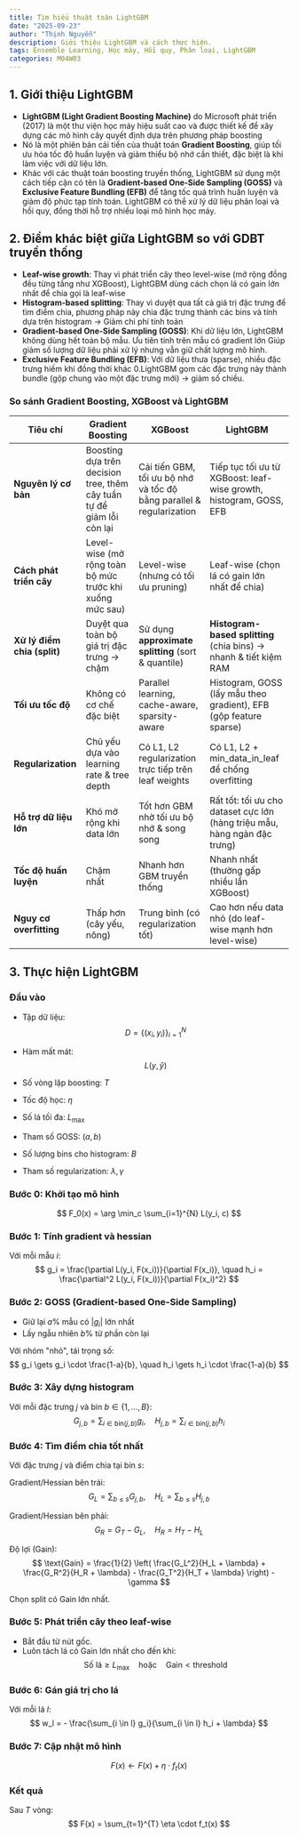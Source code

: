 ```yaml
---
title: Tìm hiểu thuật toán LightGBM
date: "2025-09-23"
author: "Thịnh Nguyễn"
description: Giới thiệu LightGBM và cách thực hiện.
tags: Ensemble Learning, Học máy, Hồi quy, Phân loại, LightGBM
categories: M04W03
---
```


## 1. Giới thiệu LightGBM
- **LightGBM (Light Gradient Boosting Machine)** do Microsoft phát triển (2017) là một thư viện học máy hiệu suất cao và được thiết kế để xây dựng các mô hình cây quyết định dựa trên phương pháp boosting
- Nó là một phiên bản cải tiến của thuật toán **Gradient Boosting**, giúp tối ưu hóa tốc độ huấn luyện và giảm thiểu bộ nhớ cần thiết, đặc biệt là khi làm việc với dữ liệu lớn.
- Khác với các thuật toán boosting truyền thống, LightGBM sử dụng một cách tiếp cận có tên là **Gradient-based One-Side Sampling (GOSS)** và **Exclusive Feature Bundling (EFB)** để tăng tốc quá trình huấn luyện và giảm độ phức tạp tính toán. LightGBM có thể xử lý dữ liệu phân loại và hồi quy, đồng thời hỗ trợ nhiều loại mô hình học máy.

## 2. Điểm khác biệt giữa LightGBM so với GDBT truyền thống
- **Leaf-wise growth**: Thay vì phát triển cây theo level-wise (mở rộng đồng đều từng tầng như XGBoost), LightGBM dùng cách chọn lá có gain lớn nhất để chia gọi là leaf-wise
- **Histogram-based splitting**: Thay vì duyệt qua tất cả giá trị đặc trưng để tìm điểm chia, phương pháp này chia đặc trưng thành các bins và tính dựa trên histogram → Giảm chi phí tính toán 
- **Gradient-based One-Side Sampling (GOSS)**: Khi dữ liệu lớn, LightGBM không dùng hết toàn bộ mẫu. Ưu tiên tính trên mẫu có gradient lớn  Giúp giảm số lượng dữ liệu phải xử lý nhưng vẫn giữ chất lượng mô hình.
- **Exclusive Feature Bundling (EFB)**: Với dữ liệu thưa (sparse), nhiều đặc trưng hiếm khi đồng thời khác 0.LightGBM gom các đặc trưng này thành bundle (gộp chung vào một đặc trưng mới) → giảm số chiều.

### So sánh Gradient Boosting, XGBoost và LightGBM

| Tiêu chí | Gradient Boosting | XGBoost | LightGBM |
|----------|--------------------------------------|---------|----------|
| **Nguyên lý cơ bản** | Boosting dựa trên decision tree, thêm cây tuần tự để giảm lỗi còn lại | Cải tiến GBM, tối ưu bộ nhớ và tốc độ bằng parallel & regularization | Tiếp tục tối ưu từ XGBoost: leaf-wise growth, histogram, GOSS, EFB |
| **Cách phát triển cây** | Level-wise (mở rộng toàn bộ mức trước khi xuống mức sau) | Level-wise (nhưng có tối ưu pruning) | Leaf-wise (chọn lá có gain lớn nhất để chia) |
| **Xử lý điểm chia (split)** | Duyệt qua toàn bộ giá trị đặc trưng → chậm | Sử dụng **approximate splitting** (sort & quantile) | **Histogram-based splitting** (chia bins) → nhanh & tiết kiệm RAM |
| **Tối ưu tốc độ** | Không có cơ chế đặc biệt | Parallel learning, cache-aware, sparsity-aware | Histogram, GOSS (lấy mẫu theo gradient), EFB (gộp feature sparse) |
| **Regularization** | Chủ yếu dựa vào learning rate & tree depth | Có L1, L2 regularization trực tiếp trên leaf weights | Có L1, L2 + min_data_in_leaf để chống overfitting |
| **Hỗ trợ dữ liệu lớn** | Khó mở rộng khi data lớn | Tốt hơn GBM nhờ tối ưu bộ nhớ & song song | Rất tốt: tối ưu cho dataset cực lớn (hàng triệu mẫu, hàng ngàn đặc trưng) |
| **Tốc độ huấn luyện** | Chậm nhất | Nhanh hơn GBM truyền thống | Nhanh nhất (thường gấp nhiều lần XGBoost) |
| **Nguy cơ overfitting** | Thấp hơn (cây yếu, nông) | Trung bình (có regularization tốt) | Cao hơn nếu data nhỏ (do leaf-wise mạnh hơn level-wise) |

## 3. Thực hiện LightGBM

### Đầu vào

- Tập dữ liệu:
$$
D = \{(x_i, y_i)\}_{i=1}^N
$$

- Hàm mất mát: 
$$
L(y, \hat{y})
$$

- Số vòng lặp boosting: $T$  
- Tốc độ học: $\eta$  
- Số lá tối đa: $L_{\text{max}}$  
- Tham số GOSS: $(a, b)$  
- Số lượng bins cho histogram: $B$  
- Tham số regularization: $\lambda, \gamma$  



### Bước 0: Khởi tạo mô hình
$$
F_0(x) = \arg \min_c \sum_{i=1}^{N} L(y_i, c)
$$

### Bước 1: Tính gradient và hessian

Với mỗi mẫu $i$:
$$
g_i = \frac{\partial L(y_i, F(x_i))}{\partial F(x_i)}, \quad
h_i = \frac{\partial^2 L(y_i, F(x_i))}{\partial F(x_i)^2}
$$

### Bước 2: GOSS (Gradient-based One-Side Sampling)

- Giữ lại $a\%$ mẫu có $|g_i|$ lớn nhất  
- Lấy ngẫu nhiên $b\%$ từ phần còn lại  

Với nhóm "nhỏ", tái trọng số:
$$
g_i \gets g_i \cdot \frac{1-a}{b}, \quad
h_i \gets h_i \cdot \frac{1-a}{b}
$$

### Bước 3: Xây dựng histogram

Với mỗi đặc trưng $j$ và bin $b \in \{1, \dots, B\}$:
$$
G_{j,b} = \sum_{i \in \text{bin}(j,b)} g_i, \quad
H_{j,b} = \sum_{i \in \text{bin}(j,b)} h_i
$$

### Bước 4: Tìm điểm chia tốt nhất

Với đặc trưng $j$ và điểm chia tại bin $s$:

Gradient/Hessian bên trái:
$$
G_L = \sum_{b \le s} G_{j,b}, \quad H_L = \sum_{b \le s} H_{j,b}
$$

Gradient/Hessian bên phải:
$$
G_R = G_T - G_L, \quad H_R = H_T - H_L
$$

Độ lợi (Gain):
$$
\text{Gain} = \frac{1}{2} \left( \frac{G_L^2}{H_L + \lambda} + \frac{G_R^2}{H_R + \lambda} - \frac{G_T^2}{H_T + \lambda} \right) - \gamma
$$

Chọn split có $\text{Gain}$ lớn nhất.

### Bước 5: Phát triển cây theo leaf-wise

- Bắt đầu từ nút gốc.
- Luôn tách lá có Gain lớn nhất cho đến khi:  
$$
\text{Số lá} \ge L_{\text{max}} \quad \text{hoặc} \quad \text{Gain} < \text{threshold}
$$

### Bước 6: Gán giá trị cho lá

Với mỗi lá $l$:
$$
w_l = - \frac{\sum_{i \in l} g_i}{\sum_{i \in l} h_i + \lambda}
$$

### Bước 7: Cập nhật mô hình
$$
F(x) \gets F(x) + \eta \cdot f_t(x)
$$

### Kết quả


Sau $T$ vòng:
$$
F(x) = \sum_{t=1}^{T} \eta \cdot f_t(x)
$$


